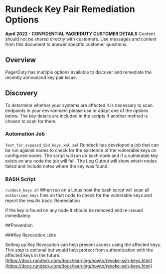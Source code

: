 # Rundeck Key Pair Remediation Options
**April 2022 - CONFIDENTIAL PAGERDUTY CUSTOMER DETAILS**
Content should not be shared directly with customers.  Use messages and content from this document to answer specific customer questions.

## Overview

PagerDuty has multiple options available to discover and remediate the recently announced key pair issue.

## Discovery  

To determine whether your systems are affected it is necessary to scan endpoints in your environment please use or adapt one of the options below.  The key details are included in the scripts if another method is chosen to scan for them.

### Automation Job

`Test_for_exposed_SSH_keys_xml.xml`
Rundeck has developed a job that can be run against nodes to check for the existence of the vulnerable keys on configured nodes.  The script will run on each node and if a vulnerable key exists on any node the job will fail.  The Log Output will show which nodes failed and include notes where the key was found.

### BASH Script

`rundeck_keys.sh`
When run on a Linux host the bash script will scan all `authorized_keys` files on that node to check for the vulnerable keys and report the results back.
Remediation

If the key is found on any node it should be removed and re-issued immediately.

##Prevention

###Key Revocation Lists

Setting up Key Revocation can help prevent access using the affected keys.  This step is optional but would help protect from authentication with the affected keys in the future.
[https://docs.rundeck.com/docs/learning/howto/revoke-ssh-keys.html](https://docs.rundeck.com/docs/learning/howto/revoke-ssh-keys.html)
